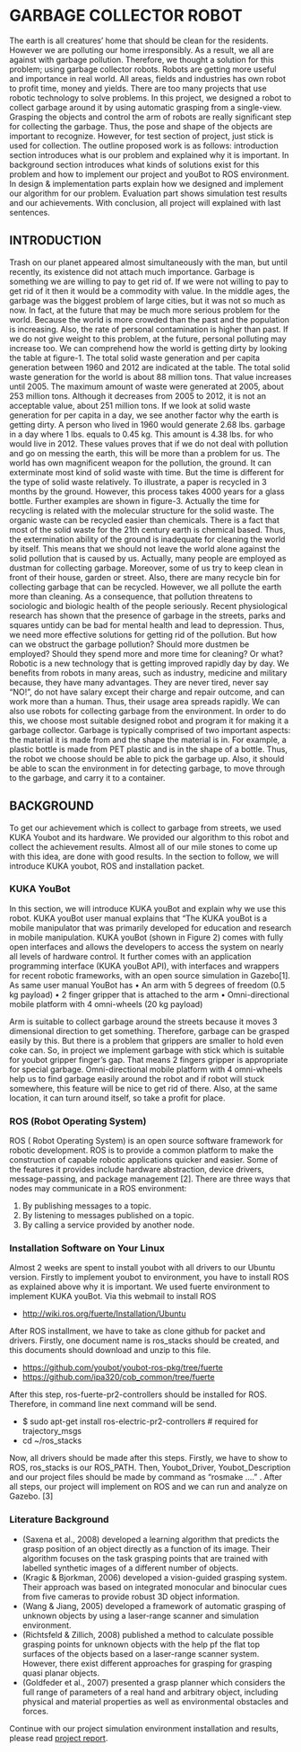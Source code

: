# GARBAGE COLLECTOR ROBOT

The earth is all creatures’ home that should be clean for the residents. However we are polluting our home irresponsibly. As a result, we all are against with garbage pollution. Therefore, we thought a solution for this problem; using garbage collector robots. Robots are getting more useful and importance in real world. All areas, fields and industries has own robot to profit time, money and yields. There are too many projects that use robotic technology to solve problems. In this project, we designed a robot to collect garbage around it by using automatic grasping from a single-view. Grasping the objects and control the arm of robots are really significant step for collecting the garbage. Thus, the pose and shape of the objects are important to recognize. However, for test section of project, just stick is used for collection. The outline proposed work is as follows: introduction section introduces what is our problem and explained why it is important. In background section introduces what kinds of solutions exist for this problem and how to implement our project and youBot to ROS environment. In design & implementation parts explain how we designed and implement our algorithm for our problem. Evaluation part shows simulation test results and our achievements. With conclusion, all project will explained with last sentences.

## INTRODUCTION
Trash on our planet appeared almost simultaneously with the man, but until recently, its existence did not attach much importance. Garbage is something we are willing to pay to get rid of. If we were not willing to pay to get rid of it then it would be a commodity with value. In the middle ages, the garbage was the biggest problem of large cities, but it was not so much as now. In fact, at the future that may be much more serious problem for the world. Because the world is more crowded than the past and the population is increasing. Also, the rate of personal contamination is higher than past. If we do not give weight to this problem, at the future, personal polluting may increase too.
We can comprehend how the world is getting dirty by looking the table at figure-1. The total solid waste generation and per capita generation between 1960 and 2012 are indicated at the table. The total solid waste generation for the world is about 88 million tons. That value increases until 2005. The maximum amount of waste were generated at 2005, about 253 million tons. Although it decreases from 2005 to 2012, it is not an acceptable value, about 251 million tons. If we look at solid waste generation for per capita in a day, we see another factor why the earth is getting dirty. A person who lived in 1960 would generate 2.68 lbs. garbage in a day where 1 lbs. equals to 0.45 kg. This amount is 4.38 lbs. for who would live in 2012. These values proves that if we do not deal with pollution and go on messing the earth, this will be more than a problem for us.
The world has own magnificent weapon for the pollution, the ground. It can exterminate most kind of solid waste with time. But the time is different for the type of solid waste relatively. To illustrate, a paper is recycled in 3 months by the ground. However, this process takes 4000 years for a glass bottle. Further examples are shown in figure-3. Actually the time for recycling is related with the molecular structure for the solid waste. The organic waste can be recycled easier than chemicals. There is a fact that most of the solid waste for the 21th century earth is chemical based. Thus, the extermination ability of the ground is inadequate for cleaning the world by itself. This means that we should not leave the world alone against the solid pollution that is caused by us.
Actually, many people are employed as dustman for collecting garbage. Moreover, some of us try to keep clean in front of their house, garden or street. Also, there are many recycle bin for collecting garbage that can be recycled. However, we all pollute the earth more than cleaning. As a consequence, that pollution threatens to sociologic and biologic health of the people seriously. Recent physiological research has shown that the presence of garbage in the streets, parks and squares untidy can be bad for mental health and lead to depression. Thus, we need more effective solutions for getting rid of the pollution. But how can we obstruct the garbage pollution? Should more dustmen be employed? Should they spend more and more time for cleaning? Or what?
Robotic is a new technology that is getting improved rapidly day by day. We benefits from robots in many areas, such as industry, medicine and military because, they have many advantages. They are never tired, never say “NO!”, do not have salary except their charge and repair outcome, and can work more than a human. Thus, their usage area spreads rapidly.
We can also use robots for collecting garbage from the environment. In order to do this, we choose most suitable designed robot and program it for making it a garbage collector. Garbage is typically comprised of two important aspects: the material it is made from and the shape the material is in. For example, a plastic bottle is made from PET plastic and is in the shape of a bottle. Thus, the robot we choose should be able to pick the garbage up. Also, it should be able to scan the environment in for detecting garbage, to move through to the garbage, and carry it to a container.

## BACKGROUND
To get our achievement which is collect to garbage from streets, we used KUKA Youbot and its hardware. We provided our algorithm to this robot and collect the achievement results. Almost all of our mile stones to come up with this idea, are done with good results. In the section to follow, we will introduce KUKA youbot, ROS and installation packet.
### KUKA YouBot
In this section, we will introduce KUKA youBot and explain why we use this robot.
KUKA youBot user manual explains that “The KUKA youBot is a mobile manipulator that was primarily developed for education and research in mobile manipulation. KUKA youBot (shown in Figure 2) comes with fully open interfaces and allows the developers to access the system on nearly all levels of hardware control. It further comes with an application programming interface (KUKA youBot API), with interfaces and wrappers for recent robotic frameworks, with an open source simulation in Gazebo[1].
As same user manual YouBot has
• An arm with 5 degrees of freedom (0.5 kg payload)
• 2 finger gripper that is attached to the arm
• Omni-directional mobile platform with 4 omni-wheels (20 kg payload)

Arm is suitable to collect garbage around the streets because it moves 3 dimensional direction to get something. Therefore, garbage can be grasped easily by this. But there is a problem that grippers are smaller to hold even coke can. So, in project we implement garbage with stick which is suitable for youbot gripper finger’s gap. That means 2 fingers gripper is appropriate for special garbage. Omni-directional mobile platform with 4 omni-wheels help us to find garbage easily around the robot and if robot will stuck somewhere, this feature will be nice to get rid of there. Also, at the same location, it can turn around itself, so take a profit for place.

### ROS (Robot Operating System)
ROS ( Robot Operating System) is an open source software framework for robotic development. ROS is to provide a common platform to make the construction of capable robotic applications quicker and easier. Some of the features it provides include hardware abstraction, device drivers, message-passing, and package management [2].
There are three ways that nodes may communicate in a ROS environment:
1. By publishing messages to a topic.
2. By listening to messages published on a topic.
3. By calling a service provided by another node.

### Installation Software on Your Linux
Almost 2 weeks are spent to install youbot with all drivers to our Ubuntu version. Firstly to implement youbot to environment, you have to install ROS as explained above why it is important. We used fuerte environment to implement KUKA youBot. Via this webmail to install ROS
- http://wiki.ros.org/fuerte/Installation/Ubuntu

After ROS installment, we have to take as clone github for packet and drivers. Firstly, one document name is ros_stacks should be created, and this documents should download and unzip to this file.
- https://github.com/youbot/youbot-ros-pkg/tree/fuerte
- https://github.com/ipa320/cob_common/tree/fuerte

After this step, ros-fuerte-pr2-controllers should be installed for ROS. Therefore, in command line next command will be send.
- $ sudo apt-get install ros-electric-pr2-controllers # required for trajectory_msgs
- cd ~/ros_stacks

Now, all drivers should be made after this steps. Firstly, we have to show to ROS, ros_stacks is our ROS_PATH. Then, Youbot_Driver, Youbot_Description and our project files should be made by command as “rosmake ….” .
After all steps, our project will implement on ROS and we can run and analyze on Gazebo. [3]

### Literature Background

- (Saxena et al., 2008) developed a learning algorithm that predicts the grasp position of
an object directly as a function of its image. Their algorithm focuses on the task grasping
points that are trained with labelled synthetic images of a different number of objects.
- (Kragic & Bjorkman, 2006) developed a vision-guided grasping system. Their
approach was based on integrated monocular and binocular cues from five cameras to provide
robust 3D object information.
- (Wang & Jiang, 2005) developed a framework of automatic grasping of unknown
objects by using a laser-range scanner and simulation environment.
- (Richtsfeld & Zillich, 2008) published a method to calculate possible grasping points
for unknown objects with the help pf the flat top surfaces of the objects based on a laser-range
scanner system. However, there exist different approaches for grasping for grasping quasi
planar objects.
- (Goldfeder et al., 2007) presented a grasp planner which considers the full range of
parameters of a real hand and arbitrary object, including physical and material properties as
well as environmental obstacles and forces.


Continue with our project simulation environment installation and results, please read [project report](https://github.com/bahadirbal/GarbageCollectorRobot/blob/master/Project-Report.pdf).
